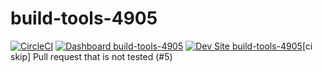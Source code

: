 # build-tools-4905

[![CircleCI](https://circleci.com/gh/pantheon-ci-bot/build-tools-4905.svg?style=shield)](https://circleci.com/gh/pantheon-ci-bot/build-tools-4905)
[![Dashboard build-tools-4905](https://img.shields.io/badge/dashboard-build_tools_4905-yellow.svg)](https://dashboard.pantheon.io/sites/42f41aaa-140b-4fd0-a5aa-f006a17e8223#dev/code)
[![Dev Site build-tools-4905](https://img.shields.io/badge/site-build_tools_4905-blue.svg)](http://dev-build-tools-4905.pantheonsite.io/)[ci skip] Pull request that is not tested (#5)
